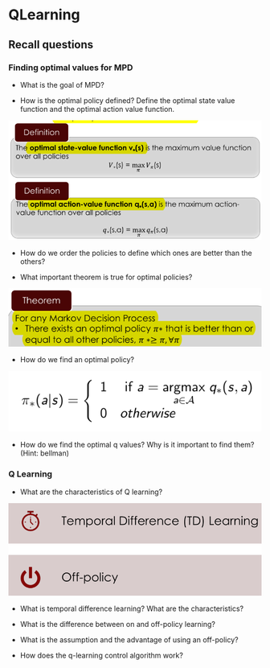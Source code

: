 # QLearning

## Recall questions

### Finding optimal values for MPD

- What is the goal of MPD? 

- How is the optimal policy defined? Define the optimal state value function and the optimal action value function.

![](../../../static/AN/ql1.png)

- How do we order the policies to define which ones are better than the others?

- What important theorem is true for optimal policies?

![](../../../static/AN/ql2.png)

- How do we find an optimal policy? 

![](../../../static/AN/ql3.png)

- How do we find the optimal q values? Why is it important to find them? (Hint: bellman)

### Q Learning

- What are the characteristics of Q learning?

![](../../../static/AN/ql4.png)

- What is temporal difference learning? What are the characteristics?

- What is the difference between on and off-policy learning?

- What is the assumption and the advantage of using an off-policy? 

- How does the q-learning control algorithm work?